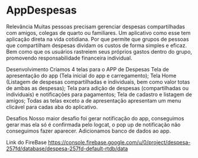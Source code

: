 # AppDespesas

Relevância
Muitas pessoas precisam gerenciar despesas compartilhadas com amigos, colegas de quarto ou familiares. Um aplicativo como esse tem aplicação direta na vida cotidiana.
Por que permite que grupos de pessoas que compartilham despesas dividam os custos de forma simples e eficaz. Bem como que os usuários rastreiem seus próprios gastos dentro do grupo, promovendo responsabilidade financeira individual.

Desenvolvimento
Criamos 4 telas para o APP de Despesas
Tela de apresentação do app (Tela inicial do app e carregamento);
Tela Home (Listagem de despesas compartilhadas e individuais, bem como valor totas de ambas as despesas);
Tela para adição de despesas (compartilhadas ou individuais) e notificações para pagamentos;
Tela de cadastro e listagem de amigos;
Todas as telas exceto a de apresentação apresentam um menu clicável para cadas aba do aplicativo.

Desafios
Nosso maior desafio foi gerar notificação do app, conseguimos gerar mas ela só é confirmada pelo logcat, o pop up de notificação não conseguimos fazer aparecer.
Adicionamos banco de dados ao app.

Link do FireBase
https://console.firebase.google.com/u/0/project/despesa-257fd/database/despesa-257fd-default-rtdb/data

